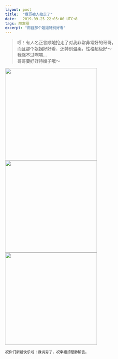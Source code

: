 ```yaml
---
layout: post
title:  "我哥被人抢走了"
date:   2019-09-25 22:05:00 UTC+8   
tags: 朋友圈
excerpt: "而且那个姐姐特别好看"
---
```


> 哼！有人名正言顺地抢走了对我非常非常好的哥哥，  
> 而且那个姐姐好好看，还特别温柔，性格超级好～  
> 我强不过啊喂…  
> 哥哥要好好待嫂子哦～  

<img src="https://p.pstatp.com/origin/ff9500004e0fb4cedec9" width="300">
<img src="https://p.pstatp.com/origin/fe3b00006d35d279c762" width="300">
<img src="https://p.pstatp.com/origin/fed40000ba26bc4b92b5" width="300">

`祝你们新婚快乐啦！我词穷了，祝幸福却是肺腑言。`